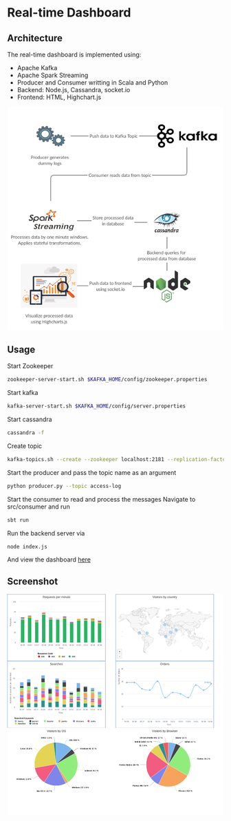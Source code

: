 # Real-time Dashboard
## Architecture
The real-time dashboard is implemented using:
* Apache Kafka
* Apache Spark Streaming
* Producer and Consumer writting in Scala and Python
* Backend: Node.js, Cassandra, socket.io
* Frontend: HTML, Highchart.js

![](figures/architecture.png)

## Usage

Start Zookeeper

```bash
zookeeper-server-start.sh $KAFKA_HOME/config/zookeeper.properties
```

Start kafka

```bash
kafka-server-start.sh $KAFKA_HOME/config/server.properties
```

Start cassandra

```bash
cassandra -f
```

Create topic

```bash
kafka-topics.sh --create --zookeeper localhost:2181 --replication-factor 1 --partitions 1 --topic access-log
```

Start the producer and pass the topic name as an argument

```bash
python producer.py --topic access-log
```

Start the consumer to read and process the messages
Navigate to src/consumer and run
```bash
sbt run
```

Run the backend server via

```bash
node index.js
```

And view the dashboard [here](http://localhost:8080/)

## Screenshot
![](figures/dashboard.png)
